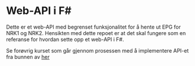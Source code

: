 # Web-API i F#

Dette er et web-API med begrenset funksjonalitet for å hente ut EPG for NRK1 og NRK2. Hensikten med dette repoet er at det skal fungere som en referanse for hvordan sette opp et web-API i F#.

Se forøvrig kurset som går gjennom prosessen med å implementere API-et fra bunnen av [her](https://github.com/nrkno/dotnetskolen/tree/main)
